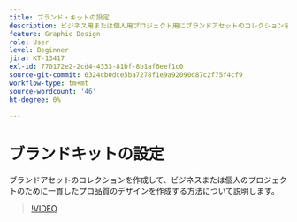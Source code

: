 ```yaml
---
title: ブランド・キットの設定
description: ビジネス用または個人用プロジェクト用にブランドアセットのコレクションを作成する方法について説明します
feature: Graphic Design
role: User
level: Beginner
jira: KT-13417
exl-id: 770172e2-2cd4-4333-81bf-8b1af6eef1c0
source-git-commit: 6324cb0dce5ba7278f1e9a92090d87c2f75f4cf9
workflow-type: tm+mt
source-wordcount: '46'
ht-degree: 0%

---
```


# ブランドキットの設定

ブランドアセットのコレクションを作成して、ビジネスまたは個人のプロジェクトのために一貫したプロ品質のデザインを作成する方法について説明します。

>[!VIDEO](https://video.tv.adobe.com/v/3420218?quality=12&learn=on&hidetitle=true)
